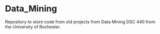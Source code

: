 # Data_Mining
Repository to store code from old projects from Data Mining DSC 440 from the University of Rochester.
